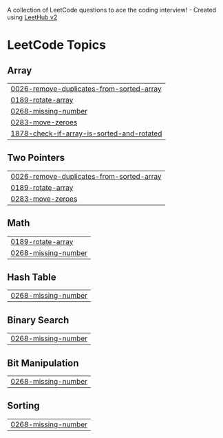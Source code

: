 A collection of LeetCode questions to ace the coding interview! - Created using [LeetHub v2](https://github.com/arunbhardwaj/LeetHub-2.0)
<!---LeetCode Topics Start-->
# LeetCode Topics
## Array
|  |
| ------- |
| [0026-remove-duplicates-from-sorted-array](https://github.com/Sukritiw/leetcode/tree/master/0026-remove-duplicates-from-sorted-array) |
| [0189-rotate-array](https://github.com/Sukritiw/leetcode/tree/master/0189-rotate-array) |
| [0268-missing-number](https://github.com/Sukritiw/leetcode/tree/master/0268-missing-number) |
| [0283-move-zeroes](https://github.com/Sukritiw/leetcode/tree/master/0283-move-zeroes) |
| [1878-check-if-array-is-sorted-and-rotated](https://github.com/Sukritiw/leetcode/tree/master/1878-check-if-array-is-sorted-and-rotated) |
## Two Pointers
|  |
| ------- |
| [0026-remove-duplicates-from-sorted-array](https://github.com/Sukritiw/leetcode/tree/master/0026-remove-duplicates-from-sorted-array) |
| [0189-rotate-array](https://github.com/Sukritiw/leetcode/tree/master/0189-rotate-array) |
| [0283-move-zeroes](https://github.com/Sukritiw/leetcode/tree/master/0283-move-zeroes) |
## Math
|  |
| ------- |
| [0189-rotate-array](https://github.com/Sukritiw/leetcode/tree/master/0189-rotate-array) |
| [0268-missing-number](https://github.com/Sukritiw/leetcode/tree/master/0268-missing-number) |
## Hash Table
|  |
| ------- |
| [0268-missing-number](https://github.com/Sukritiw/leetcode/tree/master/0268-missing-number) |
## Binary Search
|  |
| ------- |
| [0268-missing-number](https://github.com/Sukritiw/leetcode/tree/master/0268-missing-number) |
## Bit Manipulation
|  |
| ------- |
| [0268-missing-number](https://github.com/Sukritiw/leetcode/tree/master/0268-missing-number) |
## Sorting
|  |
| ------- |
| [0268-missing-number](https://github.com/Sukritiw/leetcode/tree/master/0268-missing-number) |
<!---LeetCode Topics End-->